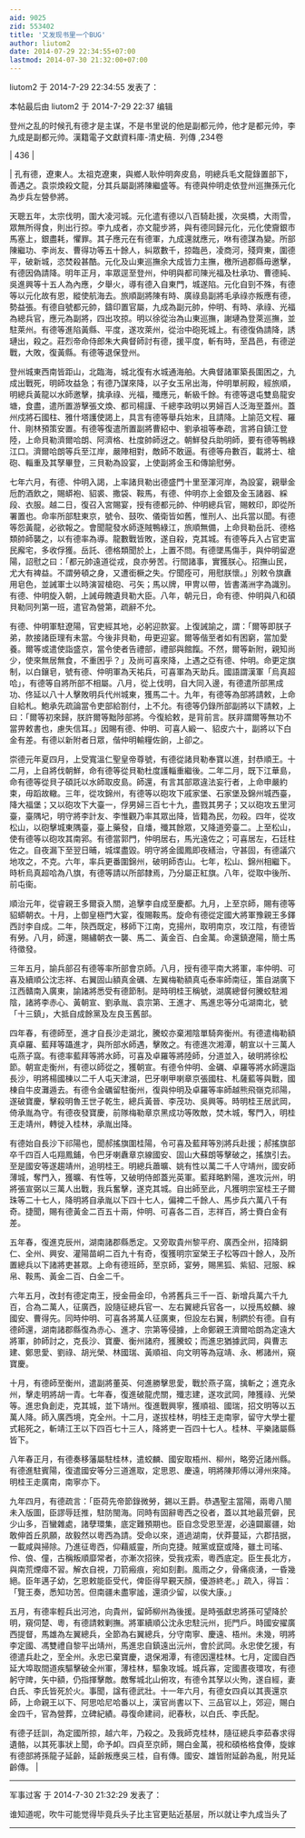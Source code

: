 ```yaml
---
aid: 9025
zid: 553402
title: '又发现书里一个BUG'
author: liutom2
date: 2014-07-29 22:34:55+07:00
lastmod: 2014-07-30 21:32:00+07:00
---
```


liutom2 于 2014-7-29 22:34:55 发表了：

本帖最后由 liutom2 于 2014-7-29 22:37 编辑 

登州之乱的时候孔有德才是主谋，不是书里说的他是副都元帅，他才是都元帅，李九成是副都元帅。漢籍電子文獻資料庫-清史稿．列傳 ,234卷

| 436 |

| 孔有德，遼東人。太祖克遼東，與鄉人耿仲明奔皮島，明總兵毛文龍錄置部下，善遇之。袁崇煥殺文龍，分其兵屬副將陳繼盛等。有德與仲明走依登州巡撫孫元化為步兵左營參將。

天聰五年，太宗伐明，圍大凌河城。元化遣有德以八百騎赴援，次吳橋，大雨雪，眾無所得食，則出行掠。李九成者，亦文龍步將，與有德同歸元化，元化使齎銀市馬塞上，銀盡耗，懼罪。其子應元在有德軍，九成還就應元，咻有德謀為變。所部陳繼功、李尚友、曹得功等五十餘人，糾眾數千，掠臨邑，凌商河，殘齊東，圍德平，破新城，恣焚殺甚酷。元化及山東巡撫余大成皆力主撫，檄所過郡縣毋邀擊，有德因偽請降。明年正月，率眾逕至登州，仲明與都司陳光福及杜承功、曹德純、吳進興等十五人為內應，夕舉火，導有德入自東門，城遂陷。元化自剄不殊，有德等以元化故有恩，縱使航海去。旅順副將陳有時、廣祿島副將毛承祿亦叛應有德，勢益張。有德自號都元帥，鑄印置官屬，九成為副元帥，仲明、有時、承祿、光福為總兵官，應元為副將，四出攻掠。明以徐從治為山東巡撫，謝璉為登萊巡撫，並駐萊州。有德等進陷黃縣、平度，遂攻萊州，從治中砲死城上。有德復偽請降，誘璉出，殺之。莊烈帝命侍郎朱大典督師討有德，援平度，斬有時，至昌邑，有德逆戰，大敗，復黃縣。有德等退保登州。

登州城東西南皆距山，北臨海，城北復有水城通海舶。大典督諸軍築長圍困之，九成出戰死，明師攻益急；有德乃謀來降，以子女玉帛出海，仲明單舸殿，經旅順，明總兵黃龍以水師邀擊，擒承祿、光福，殲應元，斬級千餘。有德等退屯雙島龍安塘，食盡，遣所置游擊張文煥、都司楊謹、千總李政明以男婦百人泛海至蓋州。蓋州戍將石國柱、雅什塔護使謁上，具言有德等舉兵始末，且請降。上諭范文程、羅什、剛林預策安置。有德等復遣所置副將曹紹中、劉承祖等奉疏，言將自鎮江登陸，上命貝勒濟爾哈朗、阿濟格、杜度帥師迓之。朝鮮發兵助明師，要有德等鴨綠江口。濟爾哈朗等兵至江岸，嚴陣相對，敵師不敢逼。有德等舟數百，載將士、槍砲、輜重及其孥畢登，三貝勒為設宴，上使副將金玉和傳諭慰勞。

七年六月，有德、仲明入謁，上率諸貝勒出德盛門十里至渾河岸，為設宴，親舉金卮酌酒飲之，賜蟒袍、貂裘、撒袋、鞍馬，有德、仲明亦上金銀及金玉諸器、綵段、衣服。越二日，復召入宮賜宴，授有德都元帥、仲明總兵官，賜敕印，即從所署置也。命率所部駐東京，號令、鼓吹、儀衛皆如舊，惟刑人、出兵當以聞。有德等怨黃龍，必欲報之。會聞龍發水師逐賊鴨綠江，旅順無備，上命貝勒岳託、德格類帥師襲之，以有德率為導。龍數戰皆敗，遂自殺，克其城。有德等兵入占官吏富民廨宅，多收俘獲。岳託、德格類聞於上，上置不問。有德墜馬傷手，與仲明留遼陽，詔慰之曰：「都元帥遠道從戎，良亦勞苦。行間諸事，實獲朕心。招撫山民，尤大有裨益。不謂勞頓之身，又遭銜橛之失。佇聞痊可，用慰朕懷。」別敕令旗纛用皂色，並誡軍士以時演習槍砲、弓矢；馬以牌，甲冑以帶，皆書滿洲字為識別。有德、仲明旋入朝，上誡毋餽遺貝勒大臣。八年，朝元日，命有德、仲明與八和碩貝勒同列第一班，遣官為營第，疏辭不允。

有德、仲明軍駐遼陽，官吏經其地，必躬迎款宴。上復誡諭之，謂：「爾等即朕子弟，款接諸臣理有未當。今後非貝勒，毋更迎宴。爾等偕至者如有困窮，當加愛養。爾等或遣使詣盛京，當令使者告禮部，禮部與館餼。不然，爾等新附，親知尚少，使來無居無食，不重困乎？」及尚可喜來降，上遇之亞有德、仲明。命更定旗制，以白鑲皂，號有德、仲明軍為天祐兵，可喜軍為天助兵。國語謂漢軍「烏真超哈」，有德等自將所部不相屬。八月，從上伐明，自大同入邊，有德遣所部黑成功、佟延以八十人擊敗明兵代州城東，獲馬二十。九年，有德等為部將請敕，上命自給札。鮑承先疏論當令吏部給劄付，上不允。有德等仍錄所部副將以下請敕，上曰：「爾等初來歸，朕許爾等黜陟部將。今復給敕，是背前言。朕非謂爾等無功不當畀敕書也，慮失信耳。」因賜有德、仲明、可喜人緞一、貂皮六十，副將以下白金有差。有德以新附者日眾，偕仲明輸糧佐餉，上卻之。

崇德元年夏四月，上受寬溫仁聖皇帝尊號，有德從諸貝勒奉寶以進，封恭順王。十二月，上自將伐朝鮮，命有德等從貝勒杜度護輜重繼後。二年二月，既下江華島，命有德等從貝子碩託以水師取皮島。師還，有言其部眾違法妄行者，上命申嚴約束，毋蹈故轍。三年，從攻錦州，有德等以砲攻下戚家堡、石家堡及錦州城西臺，降大福堡；又以砲攻下大臺一，俘男婦三百七十九，盡戮其男子；又以砲攻五里河臺，臺隅圮，明守將李計友、李惟觀乃率其眾出降，皆籍為民，勿殺。四年，從攻松山，以砲擊城東隅臺，臺上藥發，自燔，殲其餘眾，又降道旁臺二。上至松山，使有德等以砲攻其南郛。有德當郭門，仲明居右，馬光遠佐之；可喜居左，石廷柱佐之。自夜漏下至翌日晡，城堞盡毀。明守將金國鳳即夜繕治，守甚固，有德議穴地攻之，不克。六年，率兵更番圍錦州，破明師杏山。七年，松山、錦州相繼下。時析烏真超哈為八旗，有德等請以所部隸焉，乃分屬正紅旗。八年，從取中後所、前屯衞。

順治元年，從睿親王多爾袞入關，追擊李自成至慶都。九月，上至京師，賜有德等貂蟒朝衣。十月，上御皇極門大宴，復賜鞍馬。旋命有德從定國大將軍豫親王多鐸西討李自成。二年，陝西既定，移師下江南，克揚州，取明南京，攻江陰，有德皆有勞。八月，師還，賜繡朝衣一襲、馬二、黃金百、白金萬。命還鎮遼陽，簡士馬待徵發。

三年五月，諭兵部召有德等率所部會京師。八月，授有德平南大將軍，率仲明、可喜及續順公沈志祥、右翼固山額真金礪、左翼梅勒額真屯泰率師南征，策自湖廣下江西贛南入廣東，諭諸將悉受有德節制。是時明桂王稱號，湖廣總督何騰蛟駐湘陰，諸將李赤心、黃朝宣、劉承胤、袁宗第、王進才、馬進忠等分屯湖南北，號「十三鎮」，大抵自成餘黨及左良玉舊部。

四年春，有德師至，進才自長沙走湖北，騰蛟亦棄湘陰單騎奔衡州。有德遣梅勒額真卓羅、藍拜等躡進才，與所部水師遇，擊敗之。有德進次湘潭，朝宣以十三萬人屯燕子窩。有德率藍拜等將水師，可喜及卓羅等將陸師，分道並入，破明將徐松節。朝宣走衡州，有德以師從之，獲朝宣。有德令仲明、金礪、卓羅等將水師還詣長沙，明將楊國棟以二千人屯天津湖，巴牙喇甲喇章京張國柱、札薩藍等與戰，國棟自牛皮灘遁去。有德令金礪留駐衡州，復與仲明及卓羅等率師越熊飛嶺克祁陽，遂破寶慶，擊殺明魯王世子乾生，總兵黃晉、李茂功、吳興等。時明桂王居武岡，倚承胤為守。有德夜發寶慶，前隊梅勒章京黑成功等敗敵，焚木城，奪門入，明桂王走靖州，轉徙入桂林，承胤出降。

有德始自長沙下祁陽也，聞郝搖旗圍桂陽，令可喜及藍拜等別將兵赴援；郝搖旗部卒千四百人屯翔鳳鋪，令巴牙喇纛章京線國安、固山大蘇朗等擊破之，搖旗引去。至是國安等遂趨靖州，追明桂王。明總兵蕭曠、姚有性以萬二千人守靖州，國安師薄城，奪門入，獲曠、有性等，又破明侍郎蓋光英軍。藍拜略黔陽，進攻沅州，明將張宣弼以三萬人出戰，我兵奮擊，遂克其城。自出師至此，凡獲明宗室桂王子爾珠等二十七人，降明將自承胤以下四十七人，偏裨二千餘人、馬步兵六萬八千有奇。捷聞，賜有德黃金二百五十兩，仲明、可喜各二百，志祥百，將士賚白金有差。

五年春，復進克辰州，湖南諸郡縣悉定。又旁取貴州黎平府、廣西全州，招降銅仁、全州、興安、灌陽苗峒二百九十有奇，復獲明宗室榮王子松等四十餘人，及所置總兵以下諸將吏甚眾。上命有德班師，至京師，宴勞，賜黑狐、紫貂、冠服、綵帛、鞍馬、黃金二百、白金二千。

六年五月，改封有德定南王，授金冊金印，令將舊兵三千一百、新增兵萬六千九百，合為二萬人，征廣西，設隨征總兵官一、左右翼總兵官各一，以授馬蛟麟、線國安、曹得先。同時仲明、可喜各將萬人征廣東，但設左右翼，制閷於有德。自有德師還，湖南諸郡縣復為赤心、進才、宗第等侵據，上命鄭親王濟爾哈朗為定遠大將軍，帥師討之，克長沙、寶慶、衡州諸府，獲騰蛟；而進忠猶據武岡，與曹志建、鄭思愛、劉祿、胡光榮、林國瑞、黃順祖、向文明等為寇靖、永、郴諸州，窺寶慶。

十月，有德師至衡州，遣副將董英、何進勝擊思愛，戰於燕子窩，擒斬之；進克永州，擊走明將胡一青。七年春，復進破龍虎關，殲志建，遂攻武岡，陣獲祿、光榮等。進忠負創走，克其城，並下靖州。復進戰興寧，獲順祖、國瑞，招文明等以五萬人降。師入廣西境，克全州。十二月，遂拔桂林，明桂王走南寧，留守大學士瞿式耜死之，斬靖江王以下四百七十三人，降將吏一百四十七人。桂林、平樂諸屬縣皆下。

八年春正月，有德奏移藩屬駐桂林，遣蛟麟、國安取梧州、柳州，略旁近諸州縣。有德進駐賓陽，復遣國安等分三道進取，定思恩、慶遠，明將陳邦傅以潯州來降。明桂王走廣南，南寧亦下。

九年四月，有德疏言：「臣荷先帝節錄微勞，錫以王爵。恭遇聖主當陽，兩粵八閩未入版圖，臣謬辱廷推，駐防閩海。同時有固辭粵西之役者，蓋以其地最荒僻，民少山多，百蠻雜處，諸孽環集，底定難預期也。臣自念受恩至渥，必遠闢巖疆，始敢伸首丘夙願，故毅然以粵西為請。受命以來，道過湖南，伏莽蔓延，六郡拮据，一載咸與掃除。乃進征粵西，仰藉威靈，所向克捷。賊黨或竄或降，雖土司瑤、伶、俍、僮，古稱叛順靡常者，亦漸次招徠，受我戎索，粵西底定。臣生長北方，與南荒煙瘴不習。解衣自視，刀箭瘢痕，宛如刻劃。風雨之夕，骨痛痰湧，一昏幾絕。臣年邁子幼，乞恩敕能臣受代，俾臣得早覲天顏，優游終老。」疏入，得旨：「覽王奏，悉知功苦。但南疆未盡寧謐，還須少留，以俟大康。」

五月，有德率輕兵出河池，向貴州，留師柳州為後援。是時張獻忠將孫可望降於明，窺伺楚、粵，有德請敕剿撫。將軍續順公沈永忠駐沅州，扼門戶。時國安擢廣西提督，馬雄為左翼總兵，全節為右翼總兵，分守南寧、慶遠、梧州。未幾，明將李定國、馮雙禮自黎平出靖州，馬進忠自鎮遠出沅州，會於武岡。永忠使乞援，有德遣兵赴之，至全州。永忠已棄寶慶，退保湘潭，有德因還桂林。七月，定國自西延大埠取間道疾驅擊破全州軍，薄桂林，驅象攻城。城兵寡，定國晝夜環攻，有德躬守陴，矢中額，仍指揮擊敵。敵奪城北山俯攻，有德令其孥以火殉，遂自經，妻白氏、李氏皆死於火。事聞，諡有德武壯。十一年六月，有德女四貞以其喪還京師，上命親王以下、阿思哈尼哈番以上，漢官尚書以下、三品官以上，郊迎，賜白金四千，官為營葬，立碑紀績。尋復命建祠，祀春秋，以白氏、李氏配。

有德子廷訓，為定國所掠，越六年，乃殺之。及我師克桂林，隨征總兵李茹春求得遺骼，以其死事狀上聞，命予卹。四貞至京師，賜白金萬，視和碩格格食俸，旋嫁有德部將孫龍子延齡，延齡叛應吳三桂，自有傳。國安、雄皆附延齡為亂，附見延齡傳。 |

---------

军事过客 于 2014-7-30 21:32:29 发表了：

谁知道呢，吹牛可能觉得毕竟兵头子比主官更贴近基层，所以就让李九成当头了

---------

